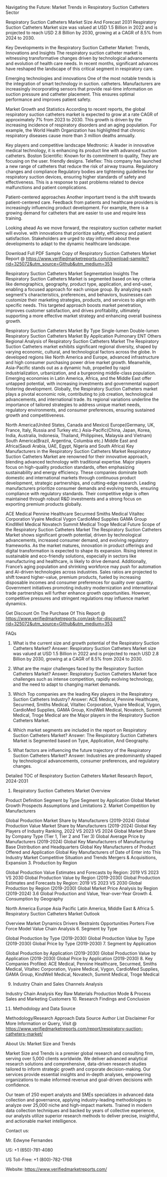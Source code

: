 Navigating the Future: Market Trends in Respiratory Suction Catheters Sector


Respiratory Suction Catheters Market Size And Forecast 2031
Respiratory Suction Catheters Market size was valued at USD 1.5 Billion in 2022 and is projected to reach USD 2.8 Billion by 2030, growing at a CAGR of 8.5% from 2024 to 2030.

Key Developments in the Respiratory Suction Catheter Market: Trends, Innovations and Insights
The respiratory suction catheter market is witnessing transformative changes driven by technological advancements and evolution of health care needs. In recent months, significant advances have reshaped the landscape of this critical segment in respiratory care.

Emerging technologies and innovations
One of the most notable trends is the integration of smart technology in suction. catheters. Manufacturers are increasingly incorporating sensors that provide real-time information on suction pressure and catheter placement. This ensures optimal performance and improves patient safety.

Market Growth and Statistics
According to recent reports, the global respiratory suction catheters market is expected to grow at a rate CAGR of approximately 7% from 2023 to 2030. This growth is driven by the increasing incidence of respiratory disorders and an aging population. For example, the World Health Organization has highlighted that chronic respiratory diseases cause more than 3 million deaths annually.

Key players and competitive landscape
Medtronic: A leader in innovative medical technology, it is enhancing its product line with advanced suction catheters.
Boston Scientific: Known for its commitment to quality, They are focusing on the user. friendly designs.
Teleflex: This company has launched a new range of catheters that reduce the risk of airway trauma.
Regulatory changes and compliance
Regulatory bodies are tightening guidelines for respiratory suction devices, ensuring higher standards of safety and effectiveness. This is a response to past problems related to device malfunctions and patient complications.

Patient-centered approaches
Another important trend is the shift towards patient-centered care. Feedback from patients and healthcare providers is increasingly influencing product development. For example, there is a growing demand for catheters that are easier to use and require less training.

Looking ahead
As we move forward, the respiratory suction catheter market will evolve. with innovations that prioritize safety, efficiency and patient satisfaction. Stakeholders are urged to stay informed about these developments to adapt to the dynamic healthcare landscape.

Download Full PDF Sample Copy of Respiratory Suction Catheters Market Report @ https://www.verifiedmarketreports.com/download-sample/?rid=325072&utm_source=Github&utm_medium=353

Respiratory Suction Catheters Market Segmentation Insights
The Respiratory Suction Catheters Market is segmented based on key criteria like demographics, geography, product type, application, and end-user, enabling a focused approach for each unique group. By analyzing each segment's characteristics, preferences, and behaviors, businesses can customize their marketing strategies, products, and services to align with specific needs. This targeted approach boosts market penetration, improves customer satisfaction, and drives profitability, ultimately supporting a more effective market strategy and enhancing overall business growth.

Respiratory Suction Catheters Market By Type
Single-lumen
Double-lumen
Respiratory Suction Catheters Market By Application
Pulmonary
ENT
Others
Regional Analysis of Respiratory Suction Catheters Market
The Respiratory Suction Catheters market exhibits significant regional diversity, shaped by varying economic, cultural, and technological factors across the globe. In developed regions like North America and Europe, advanced infrastructure and high consumer purchasing power drive market growth. Meanwhile, Asia-Pacific stands out as a dynamic hub, propelled by rapid industrialization, urbanization, and a burgeoning middle-class population. Emerging economies in Latin America, Africa, and the Middle East offer untapped potential, with increasing investments and governmental support fostering development. Globally, the Respiratory Suction Catheters market plays a pivotal economic role, contributing to job creation, technological advancements, and international trade. Its regional variations underline the importance of tailored strategies to address unique market needs, regulatory environments, and consumer preferences, ensuring sustained growth and competitiveness.

North America(United States, Canada and Mexico)
Europe(Germany, UK, France, Italy, Russia and Turkey etc.)
Asia-Pacific(China, Japan, Korea, India, Australia, Indonesia, Thailand, Philippines, Malaysia and Vietnam)
South America(Brazil, Argentina, Columbia etc.)
Middle East and Africa(Saudi Arabia, UAE, Egypt, Nigeria and South Africa)
Key Manufacturers in the Respiratory Suction Catheters Market
Respiratory Suction Catheters Market are renowned for their innovative approach, blending advanced technology with traditional expertise. Major players focus on high-quality production standards, often emphasizing sustainability and energy efficiency. These companies dominate both domestic and international markets through continuous product development, strategic partnerships, and cutting-edge research. Leading manufacturers prioritize consumer demands and evolving trends, ensuring compliance with regulatory standards. Their competitive edge is often maintained through robust R&D investments and a strong focus on exporting premium products globally.

ACE Medical
Pennine Healthcare
Securmed
Smiths Medical
Vitaltec Corporation
Vyaire Medical
Vygon
CardioMed Supplies
GAMA Group
KindWell Medical
Novatech
Summit Medical
Troge Medical
Future Scope of the Respiratory Suction Catheters Market
The Respiratory Suction Catheters Market shows significant growth potential, driven by technological advancements, increased consumer demand, and evolving regulatory frameworks. As the market matures, innovation in product offerings and digital transformation is expected to shape its expansion. Rising interest in sustainable and eco-friendly solutions, especially in sectors like manufacturing and healthcare, is likely to drive demand. Additionally, France’s aging population and shrinking workforce may push for automation and AI-driven technologies across industries. Sales ratios are projected to shift toward higher-value, premium products, fueled by increasing disposable incomes and consumer preferences for quality over quantity. Government initiatives promoting industry modernization and international trade partnerships will further enhance growth opportunities. However, competitive pressures and stringent regulations may influence market dynamics.

Get Discount On The Purchase Of This Report @ https://www.verifiedmarketreports.com/ask-for-discount/?rid=325072&utm_source=Github&utm_medium=353

FAQs
1. What is the current size and growth potential of the Respiratory Suction Catheters Market?
Answer: Respiratory Suction Catheters Market size was valued at USD 1.5 Billion in 2022 and is projected to reach USD 2.8 Billion by 2030, growing at a CAGR of 8.5% from 2024 to 2030.

2. What are the major challenges faced by the Respiratory Suction Catheters Market?
Answer: Respiratory Suction Catheters Market face challenges such as intense competition, rapidly evolving technology, and the need to adapt to changing market demands.

3. Which Top companies are the leading Key players in the Respiratory Suction Catheters Industry?
Answer: ACE Medical, Pennine Healthcare, Securmed, Smiths Medical, Vitaltec Corporation, Vyaire Medical, Vygon, CardioMed Supplies, GAMA Group, KindWell Medical, Novatech, Summit Medical, Troge Medical are the Major players in the Respiratory Suction Catheters Market.

4. Which market segments are included in the report on Respiratory Suction Catheters Market?
Answer: The Respiratory Suction Catheters Market is Segmented based on Type, Application, And Geography.

5. What factors are influencing the future trajectory of the Respiratory Suction Catheters Market?
Answer: Industries are predominantly shaped by technological advancements, consumer preferences, and regulatory changes.

Detailed TOC of Respiratory Suction Catheters Market Research Report, 2024-2031
1. Respiratory Suction Catheters Market Overview

Product Definition
Segment by Type
Segment by Application
Global Market Growth Prospects
Assumptions and Limitations
2. Market Competition by Manufacturers

Global Production Market Share by Manufacturers (2019-2024)
Global Production Value Market Share by Manufacturers (2019-2024)
Global Key Players of Industry Ranking, 2022 VS 2023 VS 2024
Global Market Share by Company Type (Tier 1, Tier 2 and Tier 3)
Global Average Price by Manufacturers (2019-2024)
Global Key Manufacturers of Manufacturing Base Distribution and Headquarters
Global Key Manufacturers of Product Offered and Application
Global Key Manufacturers of Date of Enter into This Industry
Market Competitive Situation and Trends
Mergers & Acquisitions, Expansion
3. Production by Region

Global Production Value Estimates and Forecasts by Region: 2019 VS 2023 VS 2030
Global Production Value by Region (2019-2030)
Global Production Estimates and Forecasts by Region: 2019 VS 2023 VS 2030
Global Production by Region (2019-2030)
Global Market Price Analysis by Region (2019-2024) 3.6 Global Production and Value, Year-over-Year Growth
4. Consumption by Geography

North America
Europe
Asia Pacific
Latin America, Middle East & Africa
5. Respiratory Suction Catheters Market Outlook

Overview
Market Dynamics
Drivers
Restraints
Opportunities
Porters Five Force Model
Value Chain Analysis 
6. Segment by Type

Global Production by Type (2019-2030)
Global Production Value by Type (2019-2030)
Global Price by Type (2019-2030)
7. Segment by Application

Global Production by Application (2019-2030)
Global Production Value by Application (2019-2030)
Global Price by Application (2019-2030)
8. Key Companies Profiled: ACE Medical, Pennine Healthcare, Securmed, Smiths Medical, Vitaltec Corporation, Vyaire Medical, Vygon, CardioMed Supplies, GAMA Group, KindWell Medical, Novatech, Summit Medical, Troge Medical

9. Industry Chain and Sales Channels Analysis

Industry Chain Analysis
Key Raw Materials
Production Mode & Process
Sales and Marketing
Customers
10. Research Findings and Conclusion

11. Methodology and Data Source

Methodology/Research Approach
Data Source
Author List
Disclaimer
For More Information or Query, Visit @ https://www.verifiedmarketreports.com/report/respiratory-suction-catheters-market/

About Us: Market Size and Trends

Market Size and Trends is a premier global research and consulting firm, serving over 5,000 clients worldwide. We deliver advanced analytical research solutions and comprehensive, data-driven research studies tailored to inform strategic growth and corporate decision-making. Our services provide essential insights and in-depth analyses, empowering organizations to make informed revenue and goal-driven decisions with confidence.

Our team of 250 expert analysts and SMEs specializes in advanced data collection and governance, applying industry-leading methodologies to analyze over 25,000 niche and high-impact markets. Trained in modern data collection techniques and backed by years of collective experience, our analysts utilize superior research methods to deliver precise, insightful, and actionable market intelligence.

Contact us:

Mr. Edwyne Fernandes

US: +1 (650)-781-4080

US Toll-Free: +1 (800)-782-1768

Website: https://www.verifiedmarketreports.com/
